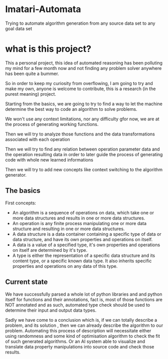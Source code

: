 # Imatari-Automata
Trying to automate algorithm generation from any source data set to any goal data set

# what is this project?

This a personal project, this idea of automated reasoning has been polluting my mind for a few month now and not finding any problem solver anywhere has been quite a bummer.

So in order to keep my curiosity from overflowing, I am going to try and make my own, anyone is welcome to contribute, this is a research (in the purest meaning) project.

Starting from the basics, we are going to try to find a way to let the machine determine the best way to code an algorithm to solve problems.

We won't use any context limitations, nor any difficulty gfor now, we are at the process of generating working functions.

Then we will try to analyze those functions and the data transformations associated with each operation

Then we will try to find any relation between operation parameter data and the operation resulting data in order to later guide the process of generating code with whole new learned informations

Then we will try to add new concepts like context switching to the algorithm generator.


## The basics

First concepts:

- An algorithm is a sequence of operations on data, which take one or more data structures and results in one or more data structures.
- An operation is any finite process manipulating one or more data structure and resulting in one or more data structures.
- A data structure is a data container containing a specific type of data or data structure, and have its own properties and operations on itself.
- A data is a value of a specified type, it's own properties and operations on itself are determined by it's type.
- A type is either the representation of a specific data structure and its content type, or a specific known data type. It also inherits specific properties and operations on any data of this type.

## Current state

We have successfully parsed a whole lot of python libraries and and python itself for functions and their annotations, fact is, most of those functions are NOT annotated and as such, automated type check should be used to determine their input and output data types.

Sadly we have come to a conclusion which is, if we can totally describe a problem, and its solution , then we can already describe the algorithm to our problem. Automating this process of description will necessitate either using randomness and some kind of optimisation algorithm to check the fit of such generated algorithms. Or an AI system able to visualize and translate data property manipulations into source code and check those results.
